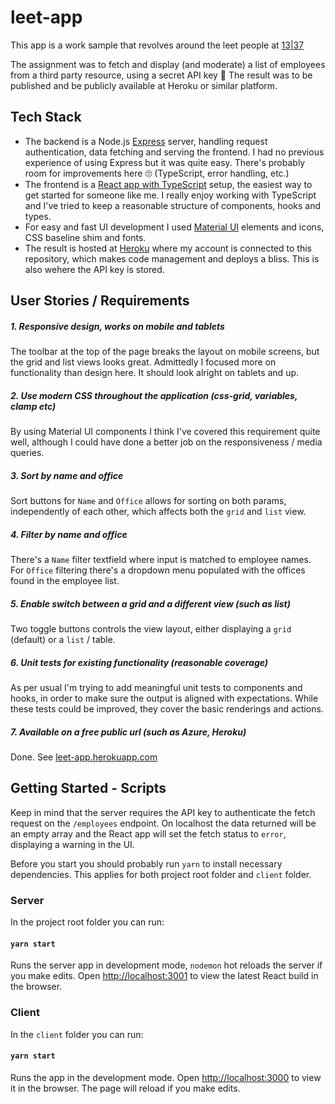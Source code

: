# leet-app

This app is a work sample that revolves around the leet people at [13|37](https://1337.tech/)

The assignment was to fetch and display (and moderate) a list of employees from a third party
resource, using a secret API key 🤫 The result was to be published and be publicly available at
Heroku or similar platform.

## Tech Stack

- The backend is a Node.js [Express](https://expressjs.com/) server, handling request
  authentication, data fetching and serving the frontend. I had no previous experience of using
  Express but it was quite easy. There's probably room for improvements here 🙄 (TypeScript, error
  handling, etc.)
- The frontend is a
  [React app with TypeScript](https://create-react-app.dev/docs/adding-typescript/) setup, the
  easiest way to get started for someone like me. I really enjoy working with TypeScript and I've
  tried to keep a reasonable structure of components, hooks and types.
- For easy and fast UI development I used
  [Material UI](https://mui.com/material-ui/getting-started/installation/) elements and icons, CSS
  baseline shim and fonts.
- The result is hosted at [Heroku](https://www.heroku.com/) where my account is connected to this
  repository, which makes code management and deploys a bliss. This is also wehere the API key is
  stored.

## User Stories / Requirements

##### 1. Responsive design, works on mobile and tablets

The toolbar at the top of the page breaks the layout on mobile screens, but the grid and list views
looks great. Admittedly I focused more on functionality than design here. It should look alright on
tablets and up.

##### 2. Use modern CSS throughout the application (css-grid, variables, clamp etc)

By using Material UI components I think I've covered this requirement quite well, although I could
have done a better job on the responsiveness / media queries.

##### 3. Sort by name and office

Sort buttons for `Name` and `Office` allows for sorting on both params, independently of each other,
which affects both the `grid` and `list` view.

##### 4. Filter by name and office

There's a `Name` filter textfield where input is matched to employee names. For `Office` filtering
there's a dropdown menu populated with the offices found in the employee list.

##### 5. Enable switch between a grid and a different view (such as list)

Two toggle buttons controls the view layout, either displaying a `grid` (default) or a `list` /
table.

##### 6. Unit tests for existing functionality (reasonable coverage)

As per usual I'm trying to add meaningful unit tests to components and hooks, in order to make sure
the output is aligned with expectations. While these tests could be improved, they cover the basic
renderings and actions.

##### 7. Available on a free public url (such as Azure, Heroku)

Done. See [leet-app.herokuapp.com](https://leet-app.herokuapp.com/)

## Getting Started - Scripts

Keep in mind that the server requires the API key to authenticate the fetch request on the
`/employees` endpoint. On localhost the data returned will be an empty array and the React app will
set the fetch status to `error`, displaying a warning in the UI.

Before you start you should probably run `yarn` to install necessary dependencies. This applies for
both project root folder and `client` folder.

### Server

In the project root folder you can run:

#### `yarn start`

Runs the server app in development mode, `nodemon` hot reloads the server if you make edits. Open
[http://localhost:3001](http://localhost:3001) to view the latest React build in the browser.

### Client

In the `client` folder you can run:

#### `yarn start`

Runs the app in the development mode. Open [http://localhost:3000](http://localhost:3000) to view it
in the browser. The page will reload if you make edits.
